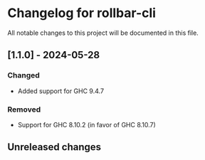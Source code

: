 # Changelog for rollbar-cli

All notable changes to this project will be documented in this file.

## [1.1.0] - 2024-05-28

### Changed
- Added support for GHC 9.4.7

### Removed
- Support for GHC 8.10.2 (in favor of GHC 8.10.7)

## Unreleased changes
